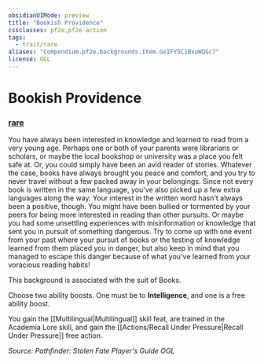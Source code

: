 ```yaml
---
obsidianUIMode: preview
title: "Bookish Providence"
cssclasses: pf2e,pf2e-action
tags:
  - trait/rare
aliases: "Compendium.pf2e.backgrounds.Item.GeIFY5C1BxuWQGc7"
license: OGL
---
```

# Bookish Providence

### [rare](rare "Rare Rarity Trait")






You have always been interested in knowledge and learned to read from a very young age. Perhaps one or both of your parents were librarians or scholars, or maybe the local bookshop or university was a place you felt safe at. Or, you could simply have been an avid reader of stories. Whatever the case, books have always brought you peace and comfort, and you try to never travel without a few packed away in your belongings. Since not every book is written in the same language, you've also picked up a few extra languages along the way. Your interest in the written word hasn't always been a positive, though. You might have been bullied or tormented by your peers for being more interested in reading than other pursuits. Or maybe you had some unsettling experiences with misinformation or knowledge that sent you in pursuit of something dangerous. Try to come up with one event from your past where your pursuit of books or the testing of knowledge learned from them placed you in danger, but also keep in mind that you managed to escape this danger because of what you've learned from your voracious reading habits!

This background is associated with the suit of Books.

Choose two ability boosts. One must be to **Intelligence**, and one is a free ability boost.

You gain the [[Multilingual|Multilingual]] skill feat, are trained in the Academia Lore skill, and gain the [[Actions/Recall Under Pressure|Recall Under Pressure]] free action.

*Source: Pathfinder: Stolen Fate Player's Guide*
*OGL*